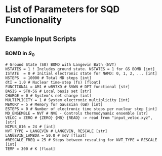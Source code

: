 # List of Parameters for SQD Functionality

[DOCS]:   <https://bradenmweight.github.io/SQD/read.html?filename=Documentation.md>
[PARAMS]: <https://bradenmweight.github.io/SQD/read.html?filename=Parameters.md>
## Example Input Scripts

### BOMD in $S_0$
```
# Ground State (S0) BOMD with Langevin Bath (NVT)
NSTATES = 1 ! Includes ground state. NSTATES = 1 for GS BOMD [int]
ISTATE  = 0 # Initial electronic state for NAMD: 0, 1, 2, ... [int]
NSTEPS  = 10000 # Total MD steps [int]
dtI = 1.0 # Nuclear time-step (fs) [float]
FUNCTIONAL = AM1 # wB97XD # SVWN # DFT functional [str]
BASIS = STO-5G # Local basis set [str]
CHARGE = 0 # System's net charge [int]
MULTIPLICITY = 1 # System electronic multiplicity [int]
MEMORY = 5 # Memory for Gaussian (GB) [int]
ESTEPS = 0 # Number of electronic time steps per nuclear step [int]
MD_ENSEMBLE = NVT # NVE - Controls thermodynamic ensemble [str]
VELOC = ZERO # {ZERO} {MB} {READ} -> read from "input_veloc.xyz", [str]
NCPUS_G16 = 24 # [int]
NVT_TYPE = LANGEVIN # LANGEVIN, RESCALE [str]
LANGEVIN_LAMBDA = 50.0 # meV [float]
#RESCALE_FREQ = 25 # Steps between rescaling for NVT_TYPE = RESCALE [int]
TEMP = 300 # K [float]
```


